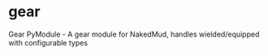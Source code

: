 # gear
Gear PyModule - A gear module for NakedMud, handles wielded/equipped with configurable types
